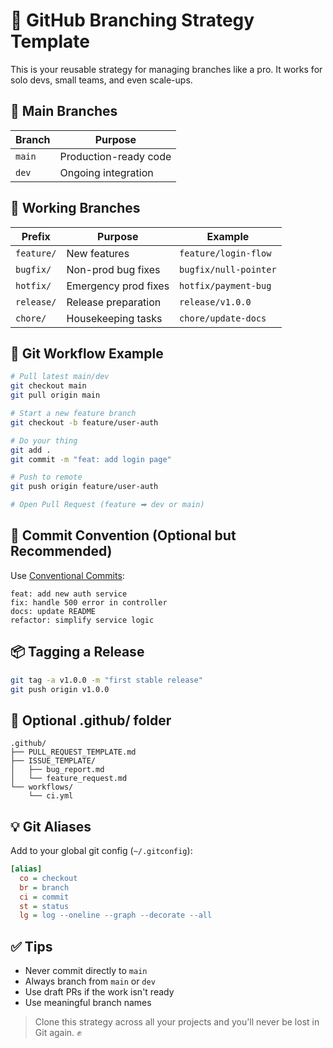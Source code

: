 # 🌳 GitHub Branching Strategy Template

This is your reusable strategy for managing branches like a pro. It works for solo devs, small teams, and even scale-ups.

## 🔀 Main Branches

| Branch | Purpose                |
|--------|------------------------|
| `main` | Production-ready code  |
| `dev`  | Ongoing integration    |

## 🌿 Working Branches

| Prefix       | Purpose                   | Example                    |
|--------------|---------------------------|----------------------------|
| `feature/`   | New features               | `feature/login-flow`       |
| `bugfix/`    | Non-prod bug fixes        | `bugfix/null-pointer`      |
| `hotfix/`    | Emergency prod fixes      | `hotfix/payment-bug`       |
| `release/`   | Release preparation       | `release/v1.0.0`           |
| `chore/`     | Housekeeping tasks        | `chore/update-docs`        |

## 🚀 Git Workflow Example

```bash
# Pull latest main/dev
git checkout main
git pull origin main

# Start a new feature branch
git checkout -b feature/user-auth

# Do your thing
git add .
git commit -m "feat: add login page"

# Push to remote
git push origin feature/user-auth

# Open Pull Request (feature ➡ dev or main)
```

## 🧠 Commit Convention (Optional but Recommended)

Use [Conventional Commits](https://www.conventionalcommits.org):

```text
feat: add new auth service
fix: handle 500 error in controller
docs: update README
refactor: simplify service logic
```

## 📦 Tagging a Release

```bash
git tag -a v1.0.0 -m "first stable release"
git push origin v1.0.0
```

## 📁 Optional .github/ folder

```
.github/
├── PULL_REQUEST_TEMPLATE.md
├── ISSUE_TEMPLATE/
│   ├── bug_report.md
│   └── feature_request.md
└── workflows/
    └── ci.yml
```

## 💡 Git Aliases

Add to your global git config (`~/.gitconfig`):

```ini
[alias]
  co = checkout
  br = branch
  ci = commit
  st = status
  lg = log --oneline --graph --decorate --all
```

## ✅ Tips

- Never commit directly to `main`
- Always branch from `main` or `dev`
- Use draft PRs if the work isn't ready
- Use meaningful branch names

> Clone this strategy across all your projects and you'll never be lost in Git again. ✊
